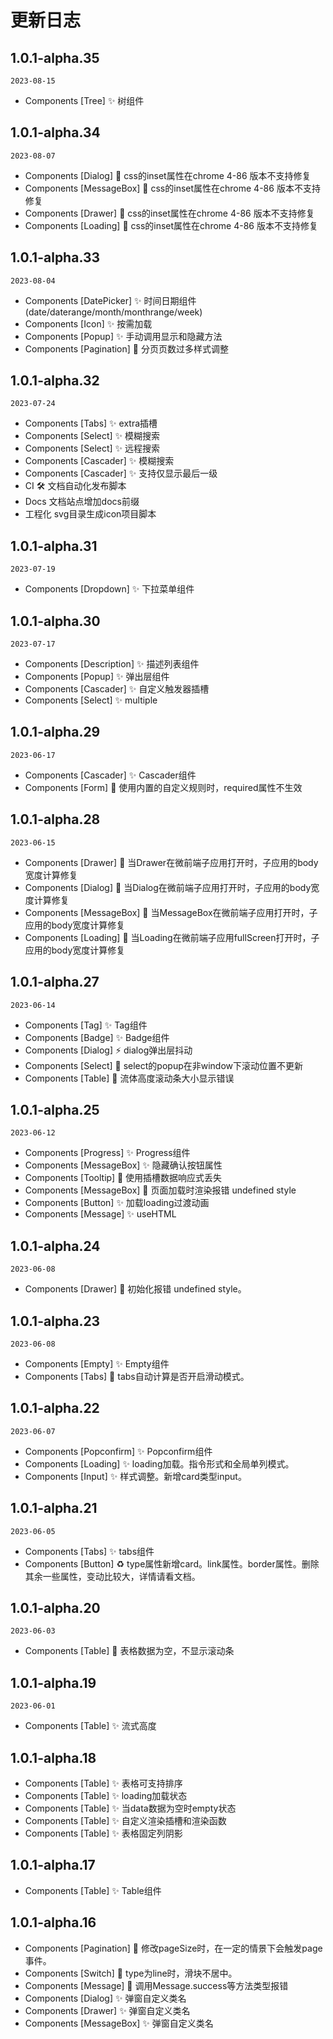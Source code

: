 # 更新日志

## 1.0.1-alpha.35
`2023-08-15`
- Components [Tree] ✨ 树组件

## 1.0.1-alpha.34
`2023-08-07`
- Components [Dialog] 🐛 css的inset属性在chrome 4-86 版本不支持修复
- Components [MessageBox] 🐛 css的inset属性在chrome 4-86 版本不支持修复
- Components [Drawer] 🐛 css的inset属性在chrome 4-86 版本不支持修复
- Components [Loading] 🐛 css的inset属性在chrome 4-86 版本不支持修复


## 1.0.1-alpha.33
`2023-08-04`
- Components [DatePicker] ✨ 时间日期组件(date/daterange/month/monthrange/week)
- Components [Icon] ✨ 按需加载
- Components [Popup] ✨ 手动调用显示和隐藏方法
- Components [Pagination] 💄 分页页数过多样式调整

## 1.0.1-alpha.32
`2023-07-24`
- Components [Tabs] ✨ extra插槽
- Components [Select] ✨ 模糊搜索
- Components [Select] ✨ 远程搜索
- Components [Cascader] ✨ 模糊搜索
- Components [Cascader] ✨ 支持仅显示最后一级
- CI 🛠 文档自动化发布脚本
- Docs 文档站点增加docs前缀 
- 工程化 svg目录生成icon项目脚本


## 1.0.1-alpha.31
`2023-07-19`
- Components [Dropdown] ✨ 下拉菜单组件

## 1.0.1-alpha.30
`2023-07-17`
- Components [Description] ✨ 描述列表组件
- Components [Popup] ✨ 弹出层组件
- Components [Cascader] ✨ 自定义触发器插槽
- Components [Select] ✨ multiple

## 1.0.1-alpha.29
`2023-06-17`
- Components [Cascader] ✨ Cascader组件 
- Components [Form] 🐛 使用内置的自定义规则时，required属性不生效

## 1.0.1-alpha.28
`2023-06-15`
- Components [Drawer] 🐛 当Drawer在微前端子应用打开时，子应用的body宽度计算修复
- Components [Dialog] 🐛 当Dialog在微前端子应用打开时，子应用的body宽度计算修复
- Components [MessageBox] 🐛 当MessageBox在微前端子应用打开时，子应用的body宽度计算修复
- Components [Loading] 🐛 当Loading在微前端子应用fullScreen打开时，子应用的body宽度计算修复

## 1.0.1-alpha.27
`2023-06-14`
- Components [Tag] ✨ Tag组件
- Components [Badge] ✨ Badge组件
- Components [Dialog] ⚡️ dialog弹出层抖动
- Components [Select] 🐛 select的popup在非window下滚动位置不更新
- Components [Table] 🐛 流体高度滚动条大小显示错误

## 1.0.1-alpha.25
`2023-06-12`
- Components [Progress] ✨ Progress组件
- Components [MessageBox] ✨ 隐藏确认按钮属性
- Components [Tooltip] 🐛 使用插槽数据响应式丢失
- Components [MessageBox] 🐛 页面加载时渲染报错 undefined style
- Components [Button] ✨ 加载loading过渡动画
- Components [Message] ✨ useHTML

## 1.0.1-alpha.24
`2023-06-08`

- Components [Drawer] 🐛 初始化报错 undefined style。

## 1.0.1-alpha.23
`2023-06-08`
- Components [Empty] ✨ Empty组件
- Components [Tabs] 🐛 tabs自动计算是否开启滑动模式。


## 1.0.1-alpha.22
`2023-06-07`
- Components [Popconfirm] ✨ Popconfirm组件
- Components [Loading] ✨ loading加载。指令形式和全局单列模式。
- Components [Input] ✨ 样式调整。新增card类型input。

## 1.0.1-alpha.21
`2023-06-05`

- Components [Tabs] ✨ tabs组件 
- Components [Button] ♻️ type属性新增card。link属性。border属性。删除其余一些属性，变动比较大，详情请看文档。


## 1.0.1-alpha.20
`2023-06-03`
- Components [Table] 🐛 表格数据为空，不显示滚动条


## 1.0.1-alpha.19
`2023-06-01`
- Components [Table] ✨ 流式高度

## 1.0.1-alpha.18
- Components [Table] ✨ 表格可支持排序
- Components [Table] ✨ loading加载状态
- Components [Table] ✨ 当data数据为空时empty状态
- Components [Table] ✨ 自定义渲染插槽和渲染函数
- Components [Table] ✨ 表格固定列阴影



## 1.0.1-alpha.17
- Components [Table] ✨ Table组件


## 1.0.1-alpha.16
- Components [Pagination] 🐛 修改pageSize时，在一定的情景下会触发page事件。
- Components [Switch] 💄 type为line时，滑块不居中。
- Components [Message] 🐛 调用Message.success等方法类型报错
- Components [Dialog] ✨ 弹窗自定义类名
- Components [Drawer] ✨ 弹窗自定义类名
- Components [MessageBox] ✨ 弹窗自定义类名







 

